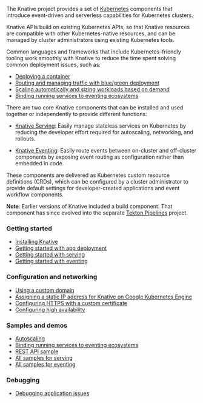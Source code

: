 The Knative project provides a set of [Kubernetes](https://kubernetes.io) components that introduce event-driven and serverless capabilities for Kubernetes clusters.

Knative APIs build on existing Kubernetes APIs, so that Knative resources are compatible with other Kubernetes-native resources, and can be managed by cluster administrators using existing Kubernetes tools.

Common languages and frameworks that include Kubernetes-friendly tooling work smoothly with Knative to reduce the time spent solving common deployment issues, such as:

- [Deploying a container](./serving/getting-started-knative-app/)
- [Routing and managing traffic with blue/green deployment](./serving/samples/blue-green-deployment/)
- [Scaling automatically and sizing workloads based on demand](./serving/autoscaling/)
- [Binding running services to eventing ecosystems](./eventing/getting-started/)

There are two core Knative components that can be installed and used together or independently to provide different functions:

* [Knative Serving](./serving/): Easily manage stateless services on Kubernetes by reducing the developer effort required for autoscaling, networking, and rollouts.

* [Knative Eventing](./eventing/): Easily route events between on-cluster and off-cluster components by exposing event routing as configuration rather than embedded in code.

These components are delivered as Kubernetes custom resource definitions (CRDs), which can be configured by a cluster administrator to provide default settings for developer-created applications and event workflow components.

**Note**: Earlier versions of Knative included a build component.  That component has since evolved into the separate [Tekton Pipelines](https://tekton.dev/) project.

### Getting started

- [Installing Knative](./install/)
- [Getting started with app deployment](./serving/getting-started-knative-app/)
- [Getting started with serving](./serving/)
- [Getting started with eventing](./eventing/)

### Configuration and networking

- [Using a custom domain](./serving/using-a-custom-domain/)
- [Assigning a static IP address for Knative on Google Kubernetes Engine](./serving/gke-assigning-static-ip-address/)
- [Configuring HTTPS with a custom certificate](./serving/using-a-tls-cert/)
- [Configuring high availability](./serving/config-ha/)

### Samples and demos

- [Autoscaling](./serving/autoscaling/autoscale-go/)
- [Binding running services to eventing ecosystems](./eventing/samples/kubernetes-event-source/)
- [REST API sample](./serving/samples/rest-api-go/)
- [All samples for serving](./serving/samples/)
- [All samples for eventing](./eventing/samples/)

### Debugging

- [Debugging application issues](./serving/debugging-application-issues/)